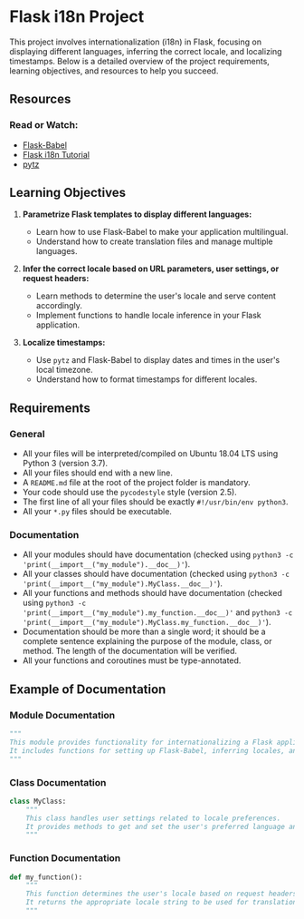 # Flask i18n Project

This project involves internationalization (i18n) in Flask, focusing on displaying different languages, inferring the correct locale, and localizing timestamps. Below is a detailed overview of the project requirements, learning objectives, and resources to help you succeed.

## Resources

### Read or Watch:
- [Flask-Babel](https://pythonhosted.org/Flask-Babel/)
- [Flask i18n Tutorial](https://flask.palletsprojects.com/en/2.0.x/patterns/l10n/)
- [pytz](https://pytz.sourceforge.net/)

## Learning Objectives
1. **Parametrize Flask templates to display different languages:**
   - Learn how to use Flask-Babel to make your application multilingual.
   - Understand how to create translation files and manage multiple languages.

2. **Infer the correct locale based on URL parameters, user settings, or request headers:**
   - Learn methods to determine the user's locale and serve content accordingly.
   - Implement functions to handle locale inference in your Flask application.

3. **Localize timestamps:**
   - Use `pytz` and Flask-Babel to display dates and times in the user's local timezone.
   - Understand how to format timestamps for different locales.

## Requirements

### General
- All your files will be interpreted/compiled on Ubuntu 18.04 LTS using Python 3 (version 3.7).
- All your files should end with a new line.
- A `README.md` file at the root of the project folder is mandatory.
- Your code should use the `pycodestyle` style (version 2.5).
- The first line of all your files should be exactly `#!/usr/bin/env python3`.
- All your `*.py` files should be executable.

### Documentation
- All your modules should have documentation (checked using `python3 -c 'print(__import__("my_module").__doc__)'`).
- All your classes should have documentation (checked using `python3 -c 'print(__import__("my_module").MyClass.__doc__)'`).
- All your functions and methods should have documentation (checked using `python3 -c 'print(__import__("my_module").my_function.__doc__)'` and `python3 -c 'print(__import__("my_module").MyClass.my_function.__doc__)'`).
- Documentation should be more than a single word; it should be a complete sentence explaining the purpose of the module, class, or method. The length of the documentation will be verified.
- All your functions and coroutines must be type-annotated.

## Example of Documentation

### Module Documentation
```python
"""
This module provides functionality for internationalizing a Flask application.
It includes functions for setting up Flask-Babel, inferring locales, and formatting timestamps.
"""
```

### Class Documentation
```python
class MyClass:
    """
    This class handles user settings related to locale preferences.
    It provides methods to get and set the user's preferred language and timezone.
    """
```

### Function Documentation
```python
def my_function():
    """
    This function determines the user's locale based on request headers and URL parameters.
    It returns the appropriate locale string to be used for translations.
    """
```
